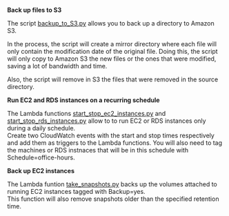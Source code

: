 **Back up files to S3**

The script [backup_to_S3.py](backup_to_S3.py) allows you to back up a directory to Amazon S3.

In the process, the script will create a mirror directory where each file will only contain the modification date of the original file. Doing this, the script will only copy to Amazon S3 the new files or the ones that were modified, saving a lot of bandwidth and time.

Also, the script will remove in S3 the files that were removed in the source directory.

**Run EC2 and RDS instances on a recurring schedule**

The Lambda functions [start_stop_ec2_instances.py](start_stop_ec2_instances.py) and [start_stop_rds_instances.py](start_stop_rds_instances.py) allow to to run EC2 or RDS instances only during a daily schedule. </br>
Create two CloudWatch events with the start and stop times respectively and add them as triggers to the Lambda functions. 
You will also need to tag the machines or RDS instnaces that will be in this schedule with Schedule=office-hours. 

**Back up EC2 instances**

The Lambda funtion [take_snapshots.py](take_snapshots.py) backs up the volumes attached to running EC2 instances tagged with Backup=yes. </br>
This function will also remove snapshots older than the specified retention time. 
